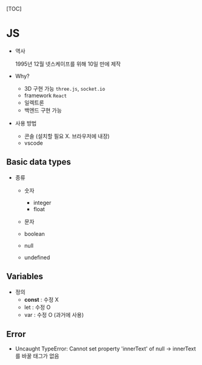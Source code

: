 [TOC]

# JS

- 역사

  1995년 12월 넷스케이프를 위해 10일 만에 제작

- Why?

  - 3D 구현 가능 `three.js`, `socket.io`
  - framework `React`
  - 일렉트론
  - 백엔드 구현 가능

- 사용 방법
  - 콘솔 (설치할 필요 X. 브라우저에 내장)
  - vscode



## Basic data types

- 종류
  - 숫자
    - integer
    - float

  - 문자
  - boolean
  - null
  - undefined




## Variables

- 정의
  - **const** : 수정 X
  - let : 수정 O
  - var : 수정 O (과거에 사용)





## Error

- Uncaught TypeError: Cannot set property 'innerText' of null → innerText를 바꿀 태그가 없음
